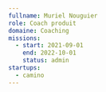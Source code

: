 ```yaml
---
fullname: Muriel Nouguier
role: Coach produit
domaine: Coaching
missions:
  - start: 2021-09-01
    end: 2022-10-01
    status: admin
startups:
  - camino
---
```


